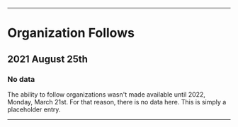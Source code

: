 
***

# Organization Follows

## 2021 August 25th

### No data

The ability to follow organizations wasn't made available until 2022, Monday, March 21st. For that reason, there is no data here. This is simply a placeholder entry.

***
